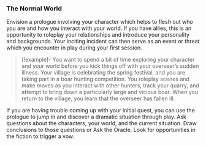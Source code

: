 ### The Normal World
Envision a prologue involving your character which helps to flesh out who you are and how you interact with your world. If you have allies, this is an opportunity to roleplay your relationships and introduce your personality and backgrounds. Your inciting incident can then serve as an event or threat which you encounter in play during your first session.

>[!example]-
>You want to spend a bit of time exploring your character and your world before you kick things off with your overseer’s sudden illness. Your village is celebrating the spring festival, and you are taking part in a boar hunting competition. You roleplay scenes and make moves as you interact with other hunters, track your quarry, and attempt to bring down a particularly large and vicious boar. When you return to the village, you learn that the overseer has fallen ill.

If you are having trouble coming up with your initial quest, you can use the prologue to jump in and discover a dramatic situation through play. Ask questions about the characters, your world, and the current situation. Draw conclusions to those questions or Ask the Oracle. Look for opportunities in the fiction to trigger a vow.